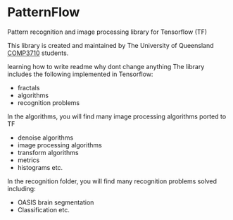 # PatternFlow
Pattern recognition and image processing library for Tensorflow (TF)

This library is created and maintained by The University of Queensland [COMP3710](https://my.uq.edu.au/programs-courses/course.html?course_code=comp3710) students.


learning how to write readme
why dont change anything
The library includes the following implemented in Tensorflow:
* fractals 
* algorithms
* recognition problems

In the algorithms, you will find many image processing algorithms ported to TF
* denoise algorithms 
* image processing algorithms 
* transform algorithms 
* metrics
* histograms
etc.

In the recognition folder, you will find many recognition problems solved including:
* OASIS brain segmentation
* Classification
etc.

